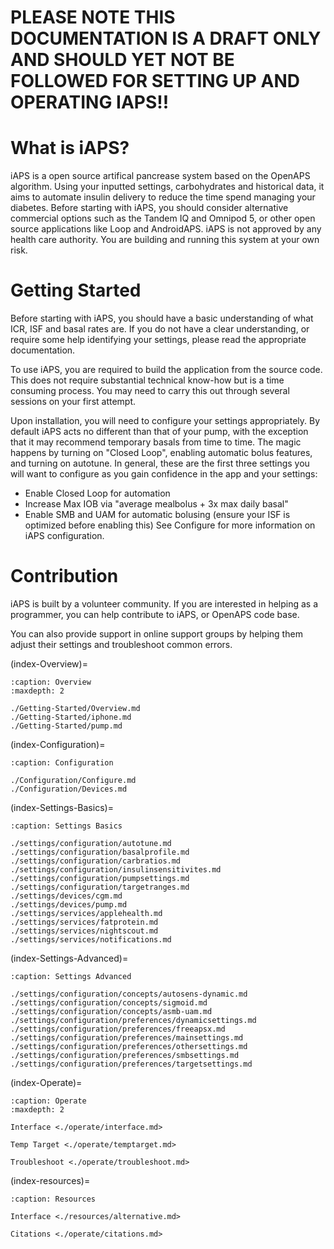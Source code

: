 # PLEASE NOTE THIS DOCUMENTATION IS A DRAFT ONLY AND SHOULD YET NOT BE FOLLOWED FOR SETTING UP AND OPERATING IAPS!!

# What is iAPS?
iAPS is a open source artifical pancrease system based on the OpenAPS algorithm. Using your inputted settings, carbohydrates and historical data, it aims to automate insulin delivery to reduce the time spend managing your diabetes. Before starting with iAPS, you should consider alternative commercial options such as the Tandem IQ and Omnipod 5, or other open source applications like Loop and AndroidAPS. iAPS is not approved by any health care authority. You are building and running this system at your own risk.

# Getting Started
Before starting with iAPS, you should have a basic understanding of what ICR, ISF and basal rates are. If you do not have a clear understanding, or require some help identifying your settings, please read the appropriate documentation.

To use iAPS, you are required to build the application from the source code. This does not require substantial technical know-how but is a time consuming process. You may need to carry this out through several sessions on your first attempt.

Upon installation, you will need to configure your settings appropriately. By default iAPS acts no different than that of your pump, with the exception that it may recommend temporary basals from time to time. The magic happens by turning on "Closed Loop", enabling automatic bolus features, and turning on autotune. In general, these are the first three settings you will want to configure as you gain confidence in the app and your settings:

- Enable Closed Loop for automation
- Increase Max IOB via "average mealbolus + 3x max daily basal"
- Enable SMB and UAM for automatic bolusing (ensure your ISF is optimized before enabling this)
See Configure for more information on iAPS configuration.

# Contribution
iAPS is built by a volunteer community. If you are interested in helping as a programmer, you can help contribute to iAPS, or OpenAPS code base.

You can also provide support in online support groups by helping them adjust their settings and troubleshoot common errors.

(index-Overview)=

```{toctree}
:caption: Overview
:maxdepth: 2

./Getting-Started/Overview.md
./Getting-Started/iphone.md
./Getting-Started/pump.md

```

(index-Configuration)=

```{toctree}
:caption: Configuration

./Configuration/Configure.md
./Configuration/Devices.md

```
(index-Settings-Basics)=

```{toctree}
:caption: Settings Basics

./settings/configuration/autotune.md
./settings/configuration/basalprofile.md
./settings/configuration/carbratios.md
./settings/configuration/insulinsensitivites.md
./settings/configuration/pumpsettings.md
./settings/configuration/targetranges.md
./settings/devices/cgm.md
./settings/devices/pump.md
./settings/services/applehealth.md
./settings/services/fatprotein.md
./settings/services/nightscout.md
./settings/services/notifications.md

```

(index-Settings-Advanced)=

```{toctree}
:caption: Settings Advanced

./settings/configuration/concepts/autosens-dynamic.md
./settings/configuration/concepts/sigmoid.md
./settings/configuration/concepts/asmb-uam.md
./settings/configuration/preferences/dynamicsettings.md
./settings/configuration/preferences/freeapsx.md
./settings/configuration/preferences/mainsettings.md
./settings/configuration/preferences/othersettings.md
./settings/configuration/preferences/smbsettings.md
./settings/configuration/preferences/targetsettings.md

```

(index-Operate)=

```{toctree}
:caption: Operate
:maxdepth: 2

Interface <./operate/interface.md>

Temp Target <./operate/temptarget.md>

Troubleshoot <./operate/troubleshoot.md>

```


(index-resources)=

```{toctree}
:caption: Resources

Interface <./resources/alternative.md>

Citations <./operate/citations.md>

```
